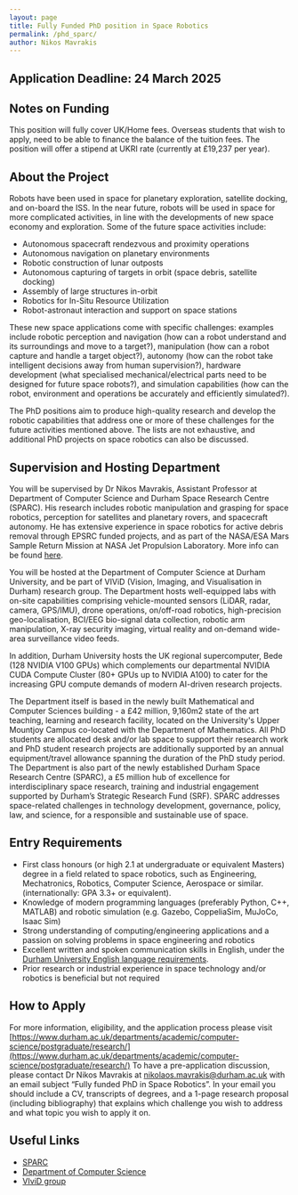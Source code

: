 ```yaml
---
layout: page
title: Fully Funded PhD position in Space Robotics
permalink: /phd_sparc/
author: Nikos Mavrakis
---
```


## Application Deadline: 24 March 2025

## Notes on Funding
This position will fully cover UK/Home fees. Overseas students that wish to apply, need to be able to finance the balance of the tuition fees. The position will offer a stipend at UKRI rate (currently at £19,237 per year).

## About the Project
Robots have been used in space for planetary exploration, satellite docking, and on-board the ISS. In the near future, robots will be used in space for more complicated activities, in line with the developments of new space economy and exploration. Some of the future space activities include: 

-	Autonomous spacecraft rendezvous and proximity operations
-	Autonomous navigation on planetary environments
-	Robotic construction of lunar outposts
-	Autonomous capturing of targets in orbit (space debris, satellite docking)
-	Assembly of large structures in-orbit
-	Robotics for In-Situ Resource Utilization
-	Robot-astronaut interaction and support on space stations 

These new space applications come with specific challenges: examples include robotic perception and navigation (how can a robot understand and its surroundings and move to a target?), manipulation (how can a robot capture and handle a target object?), autonomy (how can the robot take intelligent decisions away from human supervision?), hardware development (what specialised mechanical/electrical parts need to be designed for future space robots?), and simulation capabilities (how can the robot, environment and operations be accurately and efficiently simulated?).

The PhD positions aim to produce high-quality research and develop the robotic capabilities that address one or more of these challenges for the future activities mentioned above. The lists are not exhaustive, and additional PhD projects on space robotics can also be discussed.

## Supervision and Hosting Department
You will be supervised by Dr Nikos Mavrakis, Assistant Professor at Department of Computer Science and Durham Space Research Centre (SPARC). His research includes robotic manipulation and grasping for space robotics, perception for satellites and planetary rovers, and spacecraft autonomy. He has extensive experience in space robotics for active debris removal through EPSRC funded projects, and as part of the NASA/ESA Mars Sample Return Mission at NASA Jet Propulsion Laboratory.  More info can be found [here](https://nikosmavrakis.github.io/).

You will be hosted at the Department of Computer Science at Durham University, and be part of VIViD (Vision, Imaging, and Visualisation in Durham) research group. The Department hosts well-equipped labs with on-site capabilities comprising vehicle-mounted sensors (LiDAR, radar, camera, GPS/IMU), drone operations, on/off-road robotics, high-precision geo-localisation, BCI/EEG bio-signal data collection, robotic arm manipulation, X-ray security imaging, virtual reality and on-demand wide-area surveillance video feeds.

In addition, Durham University hosts the UK regional supercomputer, Bede (128 NVIDIA V100 GPUs) which complements our departmental NVIDIA CUDA Compute Cluster (80+ GPUs up to NVIDIA A100) to cater for the increasing GPU compute demands of modern AI-driven research projects.

The Department itself is based in the newly built Mathematical and Computer Sciences building - a £42 million, 9,160m2 state of the art teaching, learning and research facility, located on the University's Upper Mountjoy Campus co-located with the Department of Mathematics. All PhD students are allocated desk and/or lab space to support their research work and PhD student research projects are additionally supported by an annual equipment/travel allowance spanning the duration of the PhD study period.
The Department is also part of the newly established Durham Space Research Centre (SPARC), a £5 million hub of excellence for interdisciplinary space research, training and industrial engagement supported by Durham’s Strategic Research Fund (SRF). SPARC addresses space-related challenges in technology development, governance, policy, law, and science, for a responsible and sustainable use of space. 

## Entry Requirements

*	First class honours (or high 2.1 at undergraduate or equivalent Masters) degree in a field related to space robotics, such as Engineering, Mechatronics, Robotics, Computer Science, Aerospace or similar. (internationally: GPA 3.3+ or equivalent).
*	Knowledge of modern programming languages (preferably Python, C++, MATLAB) and robotic simulation (e.g. Gazebo, CoppeliaSim, MuJoCo, Isaac Sim)
*	Strong understanding of computing/engineering applications and a passion on solving problems in space engineering and robotics
*	Excellent written and spoken communication skills in English, under the [Durham University English language requirements](https://www.dur.ac.uk/study/international/entry-requirements/english-language-requirements/).
*	Prior research or industrial experience in space technology and/or robotics is beneficial but not required

## How to Apply
For more information, eligibility, and the application process please visit [https://www.durham.ac.uk/departments/academic/computer-science/postgraduate/research/](https://www.durham.ac.uk/departments/academic/computer-science/postgraduate/research/)
To have a pre-application discussion, please contact Dr Nikos Mavrakis at nikolaos.mavrakis@durham.ac.uk with an email subject “Fully funded PhD in Space Robotics”. In your email you should include a CV, transcripts of degrees, and a 1-page research proposal (including bibliography) that explains which challenge you wish to address and what topic you wish to apply it on. 

## Useful Links
* [SPARC](https://www.durham.ac.uk/research/institutes-and-centres/space-research-centre/)
* [Department of Computer Science](https://www.durham.ac.uk/departments/academic/computer-science/)
* [VIviD group](https://vivid.webspace.durham.ac.uk/)
